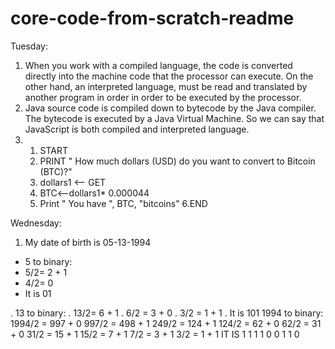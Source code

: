 # core-code-from-scratch-readme
Tuesday:
1) When you work with a compiled language, the code is converted directly into the machine code that the processor can execute. On the other hand, an interpreted language, must be read and translated by another program in order in order to be executed by the processor.
2) Java source code is compiled down to bytecode by the Java compiler. The bytecode is executed by a Java Virtual Machine. So we can say that JavaScript is both compiled and interpreted language.
3) 1. START
   2. PRINT " How much dollars (USD) do you want to convert to Bitcoin (BTC)?"
   3. dollars1 <-- GET
   4. BTC<--dollars1* 0.000044
   5. Print " You have ", BTC, "bitcoins"
   6.END
   
Wednesday:
1. My date of birth is 05-13-1994
  - 5 to binary:
  - 5/2= 2 + 1 
  - 4/2=  0
  - It is 01
  
  . 13 to binary:
  . 13/2= 6 + 1
  . 6/2 = 3 + 0
  . 3/2 = 1 + 1
  . It is 101
   1994 to binary:
   1994/2 = 997 + 0
   997/2 = 498 + 1
   249/2 = 124 + 1 
   124/2 = 62 + 0
   62/2 = 31 + 0 
   31/2 = 15 + 1
   15/2 = 7 + 1
   7/2 = 3 + 1 
   3/2 = 1 + 1
   IT IS 1 1 1 1 0 0 1 1 0 
   
   
   
